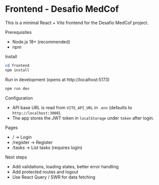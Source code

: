 
# Frontend - Desafio MedCof

This is a minimal React + Vite frontend for the Desafio MedCof project.

Prerequisites

- Node.js 18+ (recommended)
- npm

Install

```powershell
cd frontend
npm install
```

Run in development (opens at http://localhost:5173)

```powershell
npm run dev
```

Configuration

- API base URL is read from `VITE_API_URL` in `.env` (defaults to `http://localhost:3000`).
- The app stores the JWT token in `localStorage` under `token` after login.

Pages

- / -> Login
- /register -> Register
- /tasks -> List tasks (requires login)

Next steps

- Add validations, loading states, better error handling
- Add protected routes and logout
- Use React Query / SWR for data fetching
